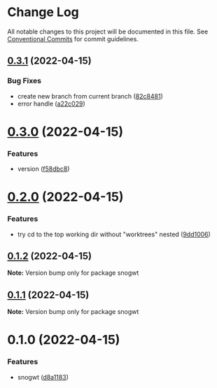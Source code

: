 # Change Log

All notable changes to this project will be documented in this file.
See [Conventional Commits](https://conventionalcommits.org) for commit guidelines.

## [0.3.1](https://github.com/snomiao/js/compare/snogwt@0.3.0...snogwt@0.3.1) (2022-04-15)


### Bug Fixes

* create new branch from current branch ([82c8481](https://github.com/snomiao/js/commit/82c8481ed06fe6dad1b19321ba7d4462796fd4eb))
* error handle ([a22c029](https://github.com/snomiao/js/commit/a22c02937c924e6b1fae5cc8ea1eb39817d4cdaf))





# [0.3.0](https://github.com/snomiao/js/compare/snogwt@0.2.0...snogwt@0.3.0) (2022-04-15)


### Features

* version ([f58dbc8](https://github.com/snomiao/js/commit/f58dbc8841c7a03df28831e8b82cc3807a746c5c))





# [0.2.0](https://github.com/snomiao/js/compare/snogwt@0.1.2...snogwt@0.2.0) (2022-04-15)


### Features

* try cd to the top working dir without "worktrees" nested ([9dd1006](https://github.com/snomiao/js/commit/9dd100634ec4b7193fd7fda4c8ee1fffe2682598))





## [0.1.2](https://github.com/snomiao/js/compare/snogwt@0.1.1...snogwt@0.1.2) (2022-04-15)

**Note:** Version bump only for package snogwt





## [0.1.1](https://github.com/snomiao/js/compare/snogwt@0.1.0...snogwt@0.1.1) (2022-04-15)

**Note:** Version bump only for package snogwt





# 0.1.0 (2022-04-15)


### Features

* snogwt ([d8a1183](https://github.com/snomiao/js/commit/d8a1183b3755b242c44996f574024a0282ab21da))
